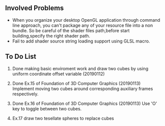 
## Involved Problems
- When you organize your desktop OpenGL application through command line approach, you can't package any of your resource file into a non bundle. So be careful of the shader files path,before start building,specify the right shader path. 
- Fail to add shader source string loading support using GLSL macro.


## To Do List

1. Done making basic enviroment work and draw two cubes by using uniform coordinate offset variable (20190112) 

2. Done Ex.15 of Foundation of 3D Computer Graphics (20190113)
Implement moving two cubes around corresponding auxiliary frames respectively.

3. Done Ex.16 of Foundation of 3D Computer Graphics (20190113)
Use 'O' key to toggle between two cubes.

4. Ex.17 draw two tesellate spheres to replace cubes 



